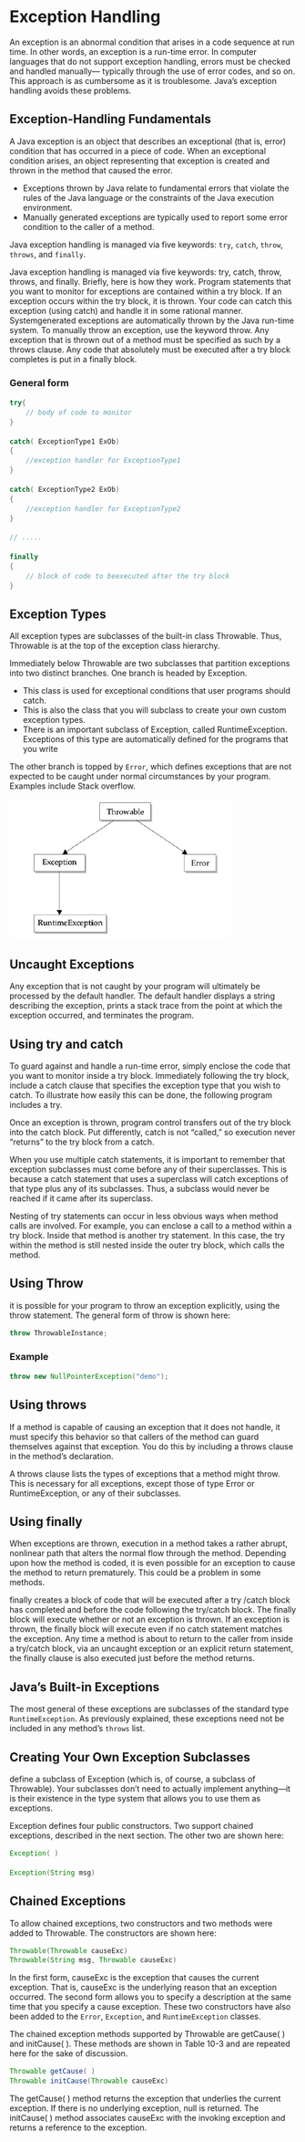# Exception Handling

An exception is
an abnormal condition that arises in a code sequence at run time. In other
words, an exception is a run-time error. In computer languages that do not
support exception handling, errors must be checked and handled manually—
typically through the use of error codes, and so on. This approach is as
cumbersome as it is troublesome. Java’s exception handling avoids these
problems.

## Exception-Handling Fundamentals

A Java exception is an object that describes an exceptional (that is, error)
condition that has occurred in a piece of code. When an exceptional condition
arises, an object representing that exception is created and thrown in the
method that caused the error.

- Exceptions thrown by Java relate to
fundamental errors that violate the rules of the Java language or the constraints
of the Java execution environment.
- Manually generated exceptions are
typically used to report some error condition to the caller of a method.

Java exception handling is managed via five keywords: `try`, `catch`, `throw`,
`throws`, and `finally`.

Java exception handling is managed via five keywords: try, catch, throw,
throws, and finally. Briefly, here is how they work. Program statements that
you want to monitor for exceptions are contained within a try block. If an
exception occurs within the try block, it is thrown. Your code can catch this
exception (using catch) and handle it in some rational manner. Systemgenerated
exceptions are automatically thrown by the Java run-time system. To
manually throw an exception, use the keyword throw. Any exception that is
thrown out of a method must be specified as such by a throws clause. Any code
that absolutely must be executed after a try block completes is put in a finally
block.

### General form

```Java
try{
    // body of code to monitor
}

catch( ExceptionType1 ExOb)
{
    //exception handler for ExceptionType1
}

catch( ExceptionType2 ExOb)
{
    //exception handler for ExceptionType2
}

// .....

finally
{
    // block of code to beexecuted after the try block
}

```

## Exception Types

All exception types are subclasses of the built-in class Throwable.
Thus, Throwable is at the top of the exception class hierarchy. 

Immediately below
Throwable are two subclasses that partition exceptions into two distinct
branches. One branch is headed by Exception. 

- This class is used for exceptional conditions that user programs should catch.
- This is also the class
that you will subclass to create your own custom exception types.
- There is an
important subclass of Exception, called RuntimeException. Exceptions of this
type are automatically defined for the programs that you write

The other branch is topped by `Error`, which defines exceptions that are not
expected to be caught under normal circumstances by your program.
Examples include Stack overflow.

![exception_table](/images/exception_chart.png)

## Uncaught Exceptions

Any exception that is not caught by your program will ultimately be
processed by the default handler. The default handler displays a string
describing the exception, prints a stack trace from the point at which the
exception occurred, and terminates the program.

## Using try and catch

To guard against and handle a run-time error, simply enclose the code that
you want to monitor inside a try block. Immediately following the try block,
include a catch clause that specifies the exception type that you wish to catch.
To illustrate how easily this can be done, the following program includes a try. 

Once
an exception is thrown, program control transfers out of the try block into the
catch block. Put differently, catch is not “called,” so execution never “returns”
to the try block from a catch.

When you use multiple catch statements, it is important to remember that
exception subclasses must come before any of their superclasses. This is
because a catch statement that uses a superclass will catch exceptions of that
type plus any of its subclasses. Thus, a subclass would never be reached if it
came after its superclass.

Nesting of try statements can occur in less obvious ways when method calls
are involved. For example, you can enclose a call to a method within a try
block. Inside that method is another try statement. In this case, the try within
the method is still nested inside the outer try block, which calls the method.

## Using Throw

it is possible for your program to throw an exception
explicitly, using the throw statement. The general form of throw is shown
here:

```java
throw ThrowableInstance;
```

### Example

```java
throw new NullPointerException("demo");
```

## Using throws

If a method is capable of causing an exception that it does not handle, it must
specify this behavior so that callers of the method can guard themselves against
that exception. You do this by including a throws clause in the method’s
declaration.

A throws clause lists the types of exceptions that a method might
throw. This is necessary for all exceptions, except those of type Error or
RuntimeException, or any of their subclasses.

## Using finally

When exceptions are thrown, execution in a method takes a rather abrupt,
nonlinear path that alters the normal flow through the method. Depending upon
how the method is coded, it is even possible for an exception to cause the
method to return prematurely. This could be a problem in some methods.

finally creates a block of code that will be executed after a try /catch block
has completed and before the code following the try/catch block. The finally
block will execute whether or not an exception is thrown. If an exception is
thrown, the finally block will execute even if no catch statement matches the
exception. Any time a method is about to return to the caller from inside a
try/catch block, via an uncaught exception or an explicit return statement, the
finally clause is also executed just before the method returns.

## Java’s Built-in Exceptions

The most general of these
exceptions are subclasses of the standard type `RuntimeException`. As
previously explained, these exceptions need not be included in any method’s
`throws` list.

## Creating Your Own Exception Subclasses

define a subclass of
Exception (which is, of course, a subclass of Throwable). Your subclasses
don’t need to actually implement anything—it is their existence in the type
system that allows you to use them as exceptions.

Exception defines four public constructors. Two support chained
exceptions, described in the next section. The other two are shown here:

```java
Exception( )

Exception(String msg)
```

## Chained Exceptions

To allow chained exceptions, two constructors and two methods were added
to Throwable. The constructors are shown here:

```java
Throwable(Throwable causeExc)
Throwable(String msg, Throwable causeExc)
```

In the first form, causeExc is the exception that causes the current exception.
That is, causeExc is the underlying reason that an exception occurred. The
second form allows you to specify a description at the same time that you
specify a cause exception. These two constructors have also been added to the
`Error`, `Exception`, and `RuntimeException` classes.

The chained exception methods supported by Throwable are getCause( )
and initCause( ). These methods are shown in Table 10-3 and are repeated here
for the sake of discussion.

```java
Throwable getCause( )
Throwable initCause(Throwable causeExc)
```

The getCause( ) method returns the exception that underlies the current
exception. If there is no underlying exception, null is returned. The initCause(
) method associates causeExc with the invoking exception and returns a
reference to the exception.

